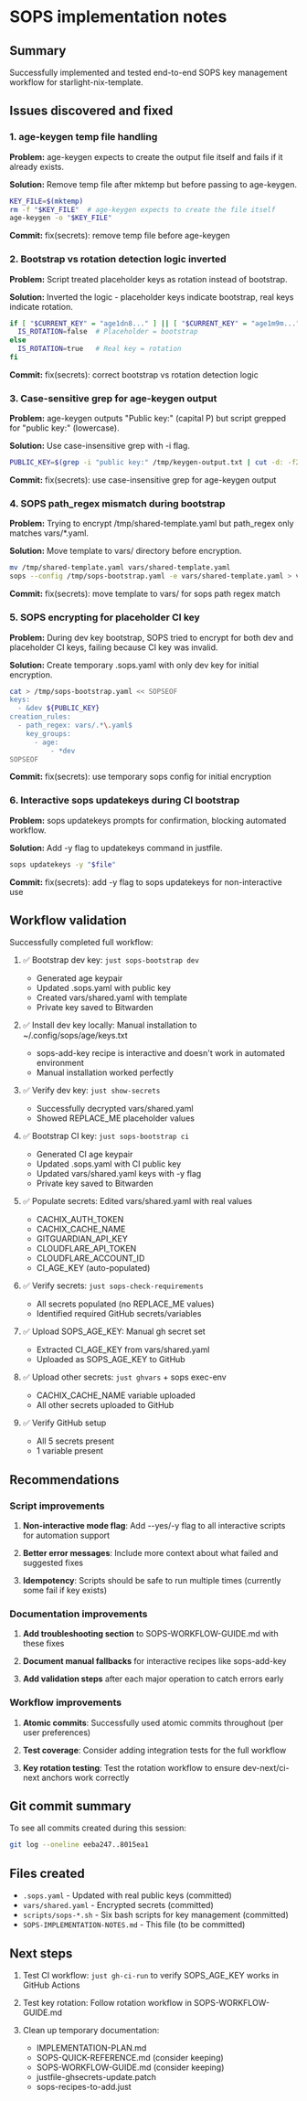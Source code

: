 # SOPS implementation notes

## Summary

Successfully implemented and tested end-to-end SOPS key management workflow for starlight-nix-template.

## Issues discovered and fixed

### 1. age-keygen temp file handling

**Problem:** age-keygen expects to create the output file itself and fails if it already exists.

**Solution:** Remove temp file after mktemp but before passing to age-keygen.

```bash
KEY_FILE=$(mktemp)
rm -f "$KEY_FILE"  # age-keygen expects to create the file itself
age-keygen -o "$KEY_FILE"
```

**Commit:** fix(secrets): remove temp file before age-keygen

### 2. Bootstrap vs rotation detection logic inverted

**Problem:** Script treated placeholder keys as rotation instead of bootstrap.

**Solution:** Inverted the logic - placeholder keys indicate bootstrap, real keys indicate rotation.

```bash
if [ "$CURRENT_KEY" = "age1dn8..." ] || [ "$CURRENT_KEY" = "age1m9m..." ]; then
  IS_ROTATION=false  # Placeholder = bootstrap
else
  IS_ROTATION=true   # Real key = rotation
fi
```

**Commit:** fix(secrets): correct bootstrap vs rotation detection logic

### 3. Case-sensitive grep for age-keygen output

**Problem:** age-keygen outputs "Public key:" (capital P) but script grepped for "public key:" (lowercase).

**Solution:** Use case-insensitive grep with -i flag.

```bash
PUBLIC_KEY=$(grep -i "public key:" /tmp/keygen-output.txt | cut -d: -f2 | xargs)
```

**Commit:** fix(secrets): use case-insensitive grep for age-keygen output

### 4. SOPS path_regex mismatch during bootstrap

**Problem:** Trying to encrypt /tmp/shared-template.yaml but path_regex only matches vars/*.yaml.

**Solution:** Move template to vars/ directory before encryption.

```bash
mv /tmp/shared-template.yaml vars/shared-template.yaml
sops --config /tmp/sops-bootstrap.yaml -e vars/shared-template.yaml > vars/shared.yaml
```

**Commit:** fix(secrets): move template to vars/ for sops path regex match

### 5. SOPS encrypting for placeholder CI key

**Problem:** During dev key bootstrap, SOPS tried to encrypt for both dev and placeholder CI keys, failing because CI key was invalid.

**Solution:** Create temporary .sops.yaml with only dev key for initial encryption.

```bash
cat > /tmp/sops-bootstrap.yaml << SOPSEOF
keys:
  - &dev ${PUBLIC_KEY}
creation_rules:
  - path_regex: vars/.*\.yaml$
    key_groups:
      - age:
          - *dev
SOPSEOF
```

**Commit:** fix(secrets): use temporary sops config for initial encryption

### 6. Interactive sops updatekeys during CI bootstrap

**Problem:** sops updatekeys prompts for confirmation, blocking automated workflow.

**Solution:** Add -y flag to updatekeys command in justfile.

```bash
sops updatekeys -y "$file"
```

**Commit:** fix(secrets): add -y flag to sops updatekeys for non-interactive use

## Workflow validation

Successfully completed full workflow:

1. ✅ Bootstrap dev key: `just sops-bootstrap dev`
   - Generated age keypair
   - Updated .sops.yaml with public key
   - Created vars/shared.yaml with template
   - Private key saved to Bitwarden

2. ✅ Install dev key locally: Manual installation to ~/.config/sops/age/keys.txt
   - sops-add-key recipe is interactive and doesn't work in automated environment
   - Manual installation worked perfectly

3. ✅ Verify dev key: `just show-secrets`
   - Successfully decrypted vars/shared.yaml
   - Showed REPLACE_ME placeholder values

4. ✅ Bootstrap CI key: `just sops-bootstrap ci`
   - Generated CI age keypair
   - Updated .sops.yaml with CI public key
   - Updated vars/shared.yaml keys with -y flag
   - Private key saved to Bitwarden

5. ✅ Populate secrets: Edited vars/shared.yaml with real values
   - CACHIX_AUTH_TOKEN
   - CACHIX_CACHE_NAME
   - GITGUARDIAN_API_KEY
   - CLOUDFLARE_API_TOKEN
   - CLOUDFLARE_ACCOUNT_ID
   - CI_AGE_KEY (auto-populated)

6. ✅ Verify secrets: `just sops-check-requirements`
   - All secrets populated (no REPLACE_ME values)
   - Identified required GitHub secrets/variables

7. ✅ Upload SOPS_AGE_KEY: Manual gh secret set
   - Extracted CI_AGE_KEY from vars/shared.yaml
   - Uploaded as SOPS_AGE_KEY to GitHub

8. ✅ Upload other secrets: `just ghvars` + sops exec-env
   - CACHIX_CACHE_NAME variable uploaded
   - All other secrets uploaded to GitHub

9. ✅ Verify GitHub setup
   - All 5 secrets present
   - 1 variable present

## Recommendations

### Script improvements

1. **Non-interactive mode flag**: Add --yes/-y flag to all interactive scripts for automation support

2. **Better error messages**: Include more context about what failed and suggested fixes

3. **Idempotency**: Scripts should be safe to run multiple times (currently some fail if key exists)

### Documentation improvements

1. **Add troubleshooting section** to SOPS-WORKFLOW-GUIDE.md with these fixes

2. **Document manual fallbacks** for interactive recipes like sops-add-key

3. **Add validation steps** after each major operation to catch errors early

### Workflow improvements

1. **Atomic commits**: Successfully used atomic commits throughout (per user preferences)

2. **Test coverage**: Consider adding integration tests for the full workflow

3. **Key rotation testing**: Test the rotation workflow to ensure dev-next/ci-next anchors work correctly

## Git commit summary

To see all commits created during this session:

```bash
git log --oneline eeba247..8015ea1
```

## Files created

- `.sops.yaml` - Updated with real public keys (committed)
- `vars/shared.yaml` - Encrypted secrets (committed)
- `scripts/sops-*.sh` - Six bash scripts for key management (committed)
- `SOPS-IMPLEMENTATION-NOTES.md` - This file (to be committed)

## Next steps

1. Test CI workflow: `just gh-ci-run` to verify SOPS_AGE_KEY works in GitHub Actions

2. Test key rotation: Follow rotation workflow in SOPS-WORKFLOW-GUIDE.md

3. Clean up temporary documentation:
   - IMPLEMENTATION-PLAN.md
   - SOPS-QUICK-REFERENCE.md (consider keeping)
   - SOPS-WORKFLOW-GUIDE.md (consider keeping)
   - justfile-ghsecrets-update.patch
   - sops-recipes-to-add.just
